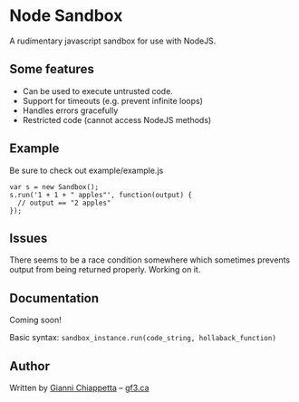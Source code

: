 # Node Sandbox

A rudimentary javascript sandbox for use with NodeJS.

## Some features

- Can be used to execute untrusted code.
- Support for timeouts (e.g. prevent infinite loops)
- Handles errors gracefully
- Restricted code (cannot access NodeJS methods)

## Example

Be sure to check out example/example.js

    var s = new Sandbox();
    s.run('1 + 1 + " apples"', function(output) {
      // output == "2 apples"
    });

## Issues

There seems to be a race condition somewhere which sometimes prevents output from being returned properly. Working on it.

## Documentation

Coming soon!

Basic syntax: `sandbox_instance.run(code_string, hollaback_function)`

## Author

Written by [Gianni Chiappetta](http://github.com/gf3) &ndash; [gf3.ca](http://gf3.ca)
